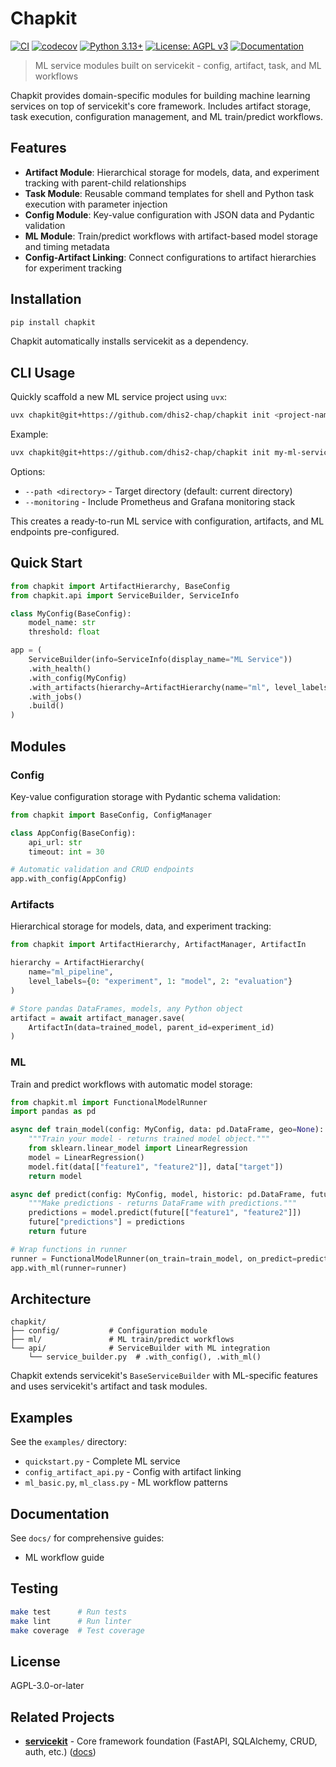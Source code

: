 # Chapkit

[![CI](https://github.com/dhis2-chap/chapkit/actions/workflows/ci.yml/badge.svg)](https://github.com/dhis2-chap/chapkit/actions/workflows/ci.yml)
[![codecov](https://codecov.io/gh/dhis2-chap/chapkit/branch/main/graph/badge.svg)](https://codecov.io/gh/dhis2-chap/chapkit)
[![Python 3.13+](https://img.shields.io/badge/python-3.13+-blue.svg)](https://www.python.org/downloads/)
[![License: AGPL v3](https://img.shields.io/badge/License-AGPL_v3-blue.svg)](https://www.gnu.org/licenses/agpl-3.0)
[![Documentation](https://img.shields.io/badge/docs-mkdocs-blue.svg)](https://dhis2-chap.github.io/chapkit/)

> ML service modules built on servicekit - config, artifact, task, and ML workflows

Chapkit provides domain-specific modules for building machine learning services on top of servicekit's core framework. Includes artifact storage, task execution, configuration management, and ML train/predict workflows.

## Features

- **Artifact Module**: Hierarchical storage for models, data, and experiment tracking with parent-child relationships
- **Task Module**: Reusable command templates for shell and Python task execution with parameter injection
- **Config Module**: Key-value configuration with JSON data and Pydantic validation
- **ML Module**: Train/predict workflows with artifact-based model storage and timing metadata
- **Config-Artifact Linking**: Connect configurations to artifact hierarchies for experiment tracking

## Installation

```bash
pip install chapkit
```

Chapkit automatically installs servicekit as a dependency.

## CLI Usage

Quickly scaffold a new ML service project using `uvx`:

```bash
uvx chapkit@git+https://github.com/dhis2-chap/chapkit init <project-name>
```

Example:
```bash
uvx chapkit@git+https://github.com/dhis2-chap/chapkit init my-ml-service
```

Options:
- `--path <directory>` - Target directory (default: current directory)
- `--monitoring` - Include Prometheus and Grafana monitoring stack

This creates a ready-to-run ML service with configuration, artifacts, and ML endpoints pre-configured.

## Quick Start

```python
from chapkit import ArtifactHierarchy, BaseConfig
from chapkit.api import ServiceBuilder, ServiceInfo

class MyConfig(BaseConfig):
    model_name: str
    threshold: float

app = (
    ServiceBuilder(info=ServiceInfo(display_name="ML Service"))
    .with_health()
    .with_config(MyConfig)
    .with_artifacts(hierarchy=ArtifactHierarchy(name="ml", level_labels={0: "model"}))
    .with_jobs()
    .build()
)
```

## Modules

### Config

Key-value configuration storage with Pydantic schema validation:

```python
from chapkit import BaseConfig, ConfigManager

class AppConfig(BaseConfig):
    api_url: str
    timeout: int = 30

# Automatic validation and CRUD endpoints
app.with_config(AppConfig)
```

### Artifacts

Hierarchical storage for models, data, and experiment tracking:

```python
from chapkit import ArtifactHierarchy, ArtifactManager, ArtifactIn

hierarchy = ArtifactHierarchy(
    name="ml_pipeline",
    level_labels={0: "experiment", 1: "model", 2: "evaluation"}
)

# Store pandas DataFrames, models, any Python object
artifact = await artifact_manager.save(
    ArtifactIn(data=trained_model, parent_id=experiment_id)
)
```

### ML

Train and predict workflows with automatic model storage:

```python
from chapkit.ml import FunctionalModelRunner
import pandas as pd

async def train_model(config: MyConfig, data: pd.DataFrame, geo=None):
    """Train your model - returns trained model object."""
    from sklearn.linear_model import LinearRegression
    model = LinearRegression()
    model.fit(data[["feature1", "feature2"]], data["target"])
    return model

async def predict(config: MyConfig, model, historic: pd.DataFrame, future: pd.DataFrame, geo=None):
    """Make predictions - returns DataFrame with predictions."""
    predictions = model.predict(future[["feature1", "feature2"]])
    future["predictions"] = predictions
    return future

# Wrap functions in runner
runner = FunctionalModelRunner(on_train=train_model, on_predict=predict)
app.with_ml(runner=runner)
```

## Architecture

```
chapkit/
├── config/           # Configuration module
├── ml/               # ML train/predict workflows
└── api/              # ServiceBuilder with ML integration
    └── service_builder.py  # .with_config(), .with_ml()
```

Chapkit extends servicekit's `BaseServiceBuilder` with ML-specific features and uses servicekit's artifact and task modules.

## Examples

See the `examples/` directory:

- `quickstart.py` - Complete ML service
- `config_artifact_api.py` - Config with artifact linking
- `ml_basic.py`, `ml_class.py` - ML workflow patterns

## Documentation

See `docs/` for comprehensive guides:

- ML workflow guide

## Testing

```bash
make test      # Run tests
make lint      # Run linter
make coverage  # Test coverage
```

## License

AGPL-3.0-or-later

## Related Projects

- **[servicekit](https://github.com/winterop-com/servicekit)** - Core framework foundation (FastAPI, SQLAlchemy, CRUD, auth, etc.) ([docs](https://winterop-com.github.io/servicekit))
